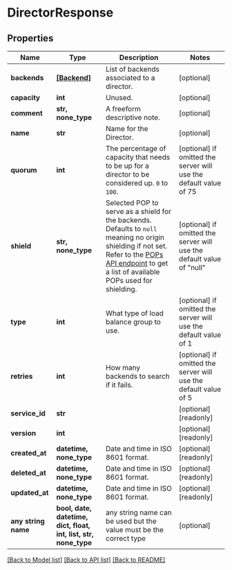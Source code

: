 # DirectorResponse


## Properties
Name | Type | Description | Notes
------------ | ------------- | ------------- | -------------
**backends** | [**[Backend]**](Backend.md) | List of backends associated to a director. | [optional] 
**capacity** | **int** | Unused. | [optional] 
**comment** | **str, none_type** | A freeform descriptive note. | [optional] 
**name** | **str** | Name for the Director. | [optional] 
**quorum** | **int** | The percentage of capacity that needs to be up for a director to be considered up. `0` to `100`. | [optional]  if omitted the server will use the default value of 75
**shield** | **str, none_type** | Selected POP to serve as a shield for the backends. Defaults to `null` meaning no origin shielding if not set. Refer to the [POPs API endpoint](https://www.fastly.com/documentation/reference/api/utils/pops/) to get a list of available POPs used for shielding. | [optional]  if omitted the server will use the default value of "null"
**type** | **int** | What type of load balance group to use. | [optional]  if omitted the server will use the default value of 1
**retries** | **int** | How many backends to search if it fails. | [optional]  if omitted the server will use the default value of 5
**service_id** | **str** |  | [optional] [readonly] 
**version** | **int** |  | [optional] [readonly] 
**created_at** | **datetime, none_type** | Date and time in ISO 8601 format. | [optional] [readonly] 
**deleted_at** | **datetime, none_type** | Date and time in ISO 8601 format. | [optional] [readonly] 
**updated_at** | **datetime, none_type** | Date and time in ISO 8601 format. | [optional] [readonly] 
**any string name** | **bool, date, datetime, dict, float, int, list, str, none_type** | any string name can be used but the value must be the correct type | [optional]

[[Back to Model list]](../README.md#documentation-for-models) [[Back to API list]](../README.md#documentation-for-api-endpoints) [[Back to README]](../README.md)


